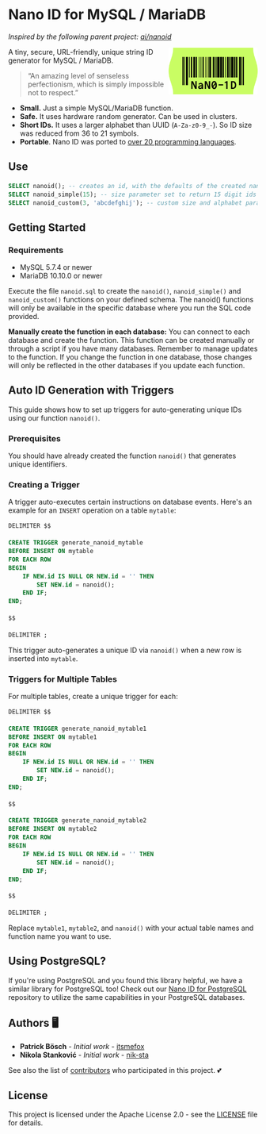 # Nano ID for MySQL / MariaDB

_Inspired by the following parent project: [ai/nanoid](https://github.com/ai/nanoid)_

<img src="./logo.svg" align="right" alt="Nano ID logo by Anton Lovchikov" width="180" height="94">

A tiny, secure, URL-friendly, unique string ID generator for MySQL / MariaDB.

> “An amazing level of senseless perfectionism, which is simply impossible not to respect.”

* **Small.** Just a simple MySQL/MariaDB function.
* **Safe.** It uses hardware random generator. Can be used in clusters.
* **Short IDs.** It uses a larger alphabet than UUID (`A-Za-z0-9_-`).
  So ID size was reduced from 36 to 21 symbols.
* **Portable**. Nano ID was ported to [over 20 programming languages](https://github.com/ai/nanoid/blob/main/README.md#other-programming-languages).

## Use
```sql
SELECT nanoid(); -- creates an id, with the defaults of the created nanoid() function.
SELECT nanoid_simple(15); -- size parameter set to return 15 digit ids only
SELECT nanoid_custom(3, 'abcdefghij'); -- custom size and alphabet parameters defined. nanoid() generates ids concerning them
```

## Getting Started

### Requirements
* MySQL 5.7.4 or newer
* MariaDB 10.10.0 or newer

Execute the file `nanoid.sql` to create the `nanoid()`, `nanoid_simple()` and `nanoid_custom()` functions on your defined schema. The nanoid() functions will only be available in the specific database where you run the SQL code provided.

**Manually create the function in each database:** You can connect to each database and create the function. This function can be created manually or through a script if you have many databases. Remember to manage updates to the function. If you change the function in one database, those changes will only be reflected in the other databases if you update each function.

## Auto ID Generation with Triggers

This guide shows how to set up triggers for auto-generating unique IDs using our function `nanoid()`.

### Prerequisites

You should have already created the function `nanoid()` that generates unique identifiers.

### Creating a Trigger

A trigger auto-executes certain instructions on database events. Here's an example for an `INSERT` operation on a table `mytable`:

```sql
DELIMITER $$

CREATE TRIGGER generate_nanoid_mytable
BEFORE INSERT ON mytable
FOR EACH ROW
BEGIN
    IF NEW.id IS NULL OR NEW.id = '' THEN
        SET NEW.id = nanoid();
    END IF;
END;

$$

DELIMITER ;
```

This trigger auto-generates a unique ID via `nanoid()` when a new row is inserted into `mytable`.

### Triggers for Multiple Tables

For multiple tables, create a unique trigger for each:

```sql
DELIMITER $$

CREATE TRIGGER generate_nanoid_mytable1
BEFORE INSERT ON mytable1
FOR EACH ROW
BEGIN
    IF NEW.id IS NULL OR NEW.id = '' THEN
        SET NEW.id = nanoid();
    END IF;
END;

$$

CREATE TRIGGER generate_nanoid_mytable2
BEFORE INSERT ON mytable2
FOR EACH ROW
BEGIN
    IF NEW.id IS NULL OR NEW.id = '' THEN
        SET NEW.id = nanoid();
    END IF;
END;

$$

DELIMITER ;
```

Replace `mytable1`, `mytable2`, and `nanoid()` with your actual table names and function name you want to use.

## Using PostgreSQL?

If you're using PostgreSQL and you found this library helpful, we have a similar library for PostgreSQL too! Check out our [Nano ID for PostgreSQL](https://github.com/viascom/nanoid-postgres) repository to utilize the same capabilities in your PostgreSQL databases.

## Authors 🖥️

* **Patrick Bösch** - *Initial work* - [itsmefox](https://github.com/itsmefox)
* **Nikola Stanković** - *Initial work* - [nik-sta](https://github.com/nik-sta)

See also the list of [contributors](https://github.com/viascom/nanoid-mysql-mariadb/contributors) who participated in this project. 💕

## License

This project is licensed under the Apache License 2.0 - see the [LICENSE](LICENSE) file for details.

